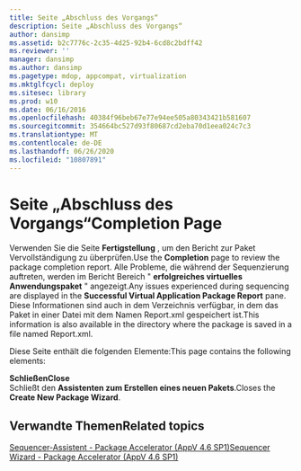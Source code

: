 ```yaml
---
title: Seite „Abschluss des Vorgangs“
description: Seite „Abschluss des Vorgangs“
author: dansimp
ms.assetid: b2c7776c-2c35-4d25-92b4-6cd8c2bdff42
ms.reviewer: ''
manager: dansimp
ms.author: dansimp
ms.pagetype: mdop, appcompat, virtualization
ms.mktglfcycl: deploy
ms.sitesec: library
ms.prod: w10
ms.date: 06/16/2016
ms.openlocfilehash: 40384f96beb67e77e94ee505a80343421b581607
ms.sourcegitcommit: 354664bc527d93f80687cd2eba70d1eea024c7c3
ms.translationtype: MT
ms.contentlocale: de-DE
ms.lasthandoff: 06/26/2020
ms.locfileid: "10807891"
---
```

# <span data-ttu-id="1811d-103">Seite „Abschluss des Vorgangs“</span><span class="sxs-lookup"><span data-stu-id="1811d-103">Completion Page</span></span>


<span data-ttu-id="1811d-104">Verwenden Sie die Seite **Fertigstellung** , um den Bericht zur Paket Vervollständigung zu überprüfen.</span><span class="sxs-lookup"><span data-stu-id="1811d-104">Use the **Completion** page to review the package completion report.</span></span> <span data-ttu-id="1811d-105">Alle Probleme, die während der Sequenzierung auftreten, werden im Bericht Bereich " **erfolgreiches virtuelles Anwendungspaket** " angezeigt.</span><span class="sxs-lookup"><span data-stu-id="1811d-105">Any issues experienced during sequencing are displayed in the **Successful Virtual Application Package Report** pane.</span></span> <span data-ttu-id="1811d-106">Diese Informationen sind auch in dem Verzeichnis verfügbar, in dem das Paket in einer Datei mit dem Namen Report.xml gespeichert ist.</span><span class="sxs-lookup"><span data-stu-id="1811d-106">This information is also available in the directory where the package is saved in a file named Report.xml.</span></span>

<span data-ttu-id="1811d-107">Diese Seite enthält die folgenden Elemente:</span><span class="sxs-lookup"><span data-stu-id="1811d-107">This page contains the following elements:</span></span>

<a href="" id="close"></a>**<span data-ttu-id="1811d-108">Schließen</span><span class="sxs-lookup"><span data-stu-id="1811d-108">Close</span></span>**  
<span data-ttu-id="1811d-109">Schließt den **Assistenten zum Erstellen eines neuen Pakets**.</span><span class="sxs-lookup"><span data-stu-id="1811d-109">Closes the **Create New Package Wizard**.</span></span>

## <span data-ttu-id="1811d-110">Verwandte Themen</span><span class="sxs-lookup"><span data-stu-id="1811d-110">Related topics</span></span>


[<span data-ttu-id="1811d-111">Sequencer-Assistent - Package Accelerator (AppV 4.6 SP1)</span><span class="sxs-lookup"><span data-stu-id="1811d-111">Sequencer Wizard - Package Accelerator (AppV 4.6 SP1)</span></span>](sequencer-wizard---package-accelerator--appv-46-sp1-.md)

 

 





